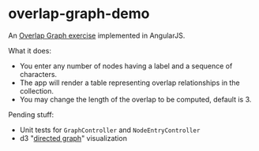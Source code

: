 overlap-graph-demo
==================

An [Overlap Graph exercise](http://rosalind.info/problems/grph/) implemented in AngularJS.

What it does:

- You enter any number of nodes having a label and a sequence of characters.
- The app will render a table representing overlap relationships in the collection. 
- You may change the length of the overlap to be computed, default is 3.

Pending stuff:

- Unit tests for `GraphController` and `NodeEntryController`
- d3 "[directed graph](http://bl.ocks.org/mbostock/4062045)" visualization
